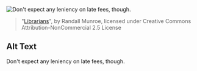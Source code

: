 ![Don't expect any leniency on late fees, though.](https://imgs.xkcd.com/comics/librarians.png)
> "[Librarians](https://xkcd.com/280/)", by Randall Munroe, licensed under Creative Commons Attribution-NonCommercial 2.5 License

## Alt Text
Don't expect any leniency on late fees, though.
